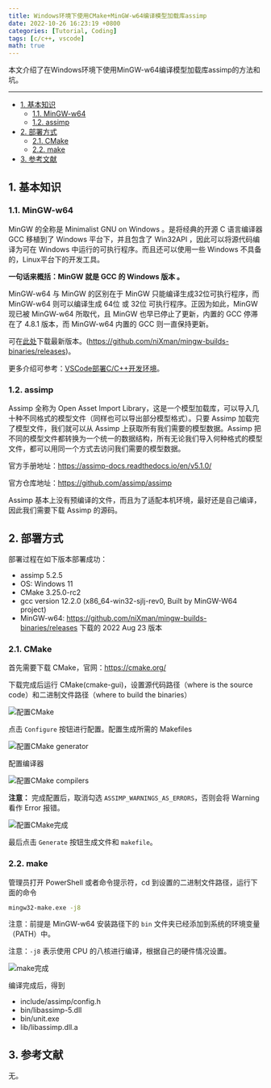 ```yaml
---
title: Windows环境下使用CMake+MinGW-w64编译模型加载库assimp
date: 2022-10-26 16:23:19 +0800
categories: [Tutorial, Coding]
tags: [c/c++, vscode]
math: true
---
```


本文介绍了在Windows环境下使用MinGW-w64编译模型加载库assimp的方法和坑。

<!--more-->

---

- [1. 基本知识](#1-基本知识)
  - [1.1. MinGW-w64](#11-mingw-w64)
  - [1.2. assimp](#12-assimp)
- [2. 部署方式](#2-部署方式)
  - [2.1. CMake](#21-cmake)
  - [2.2. make](#22-make)
- [3. 参考文献](#3-参考文献)

## 1. 基本知识

### 1.1. MinGW-w64

MinGW 的全称是 Minimalist GNU on Windows 。是将经典的开源 C 语言编译器 GCC 移植到了 Windows 平台下，并且包含了 Win32API ，因此可以将源代码编译为可在 Windows 中运行的可执行程序。而且还可以使用一些 Windows 不具备的，Linux平台下的开发工具。

**一句话来概括：MinGW 就是 GCC 的 Windows 版本 。**

MinGW-w64 与 MinGW 的区别在于 MinGW 只能编译生成32位可执行程序，而 MinGW-w64 则可以编译生成 64位 或 32位 可执行程序。正因为如此，MinGW 现已被 MinGW-w64 所取代，且 MinGW 也早已停止了更新，内置的 GCC 停滞在了 4.8.1 版本，而 MinGW-w64 内置的 GCC 则一直保持更新。

可在[此处](https://github.com/niXman/mingw-builds-binaries/releases)下载最新版本。(https://github.com/niXman/mingw-builds-binaries/releases)。

更多介绍可参考：[VSCode部署C/C++开发环境](http://sirlis.cn/posts/vscode-c/)。

### 1.2. assimp

Assimp 全称为 Open Asset Import Library，这是一个模型加载库，可以导入几十种不同格式的模型文件（同样也可以导出部分模型格式）。只要 Assimp 加载完了模型文件，我们就可以从 Assimp 上获取所有我们需要的模型数据。Assimp 把不同的模型文件都转换为一个统一的数据结构，所有无论我们导入何种格式的模型文件，都可以用同一个方式去访问我们需要的模型数据。

官方手册地址：https://assimp-docs.readthedocs.io/en/v5.1.0/

官方仓库地址：https://github.com/assimp/assimp

Assimp 基本上没有预编译的文件，而且为了适配本机环境，最好还是自己编译，因此我们需要下载 Assimp 的源码。

## 2. 部署方式

部署过程在如下版本部署成功：

- assimp 5.2.5
- OS: Windows 11
- CMake 3.25.0-rc2
- gcc version 12.2.0 (x86_64-win32-sjlj-rev0, Built by MinGW-W64 project)
- MinGW-w64: https://github.com/niXman/mingw-builds-binaries/releases 下载的 2022 Aug 23 版本

### 2.1. CMake

首先需要下载 CMake，官网：https://cmake.org/

下载完成后运行 CMake(cmake-gui)，设置源代码路径（where is the source code）和二进制文件路径（where to build the binaries）

![配置CMake](/assets/img/postsimg/20221026/config_path.png)


点击 `Configure` 按钮进行配置。配置生成所需的 Makefiles

![配置CMake generator](/assets/img/postsimg/20221026/specify_generator.png)

配置编译器

![配置CMake compilers](/assets/img/postsimg/20221026/config_compilers.png)

**注意：** 完成配置后，取消勾选 `ASSIMP_WARNINGS_AS_ERRORS`，否则会将 Warning 看作 Error 报错。

![配置CMake完成](/assets/img/postsimg/20221026/error_as_warning_and_generate.png)

最后点击 `Generate` 按钮生成文件和 `makefile`。

### 2.2. make

管理员打开 PowerShell 或者命令提示符，cd 到设置的二进制文件路径，运行下面的命令

```cmd
mingw32-make.exe -j8
```

注意：前提是 MinGW-w64 安装路径下的 `bin` 文件夹已经添加到系统的环境变量（PATH）中。

注意：`-j8` 表示使用 CPU 的八核进行编译，根据自己的硬件情况设置。

![make完成](/assets/img/postsimg/20221026/cmake_making.png)

编译完成后，得到

- include/assimp/config.h
- bin/libassimp-5.dll
- bin/unit.exe
- lib/libassimp.dll.a

## 3. 参考文献

无。
